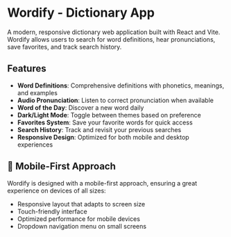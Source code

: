 # Wordify - Dictionary App

A modern, responsive dictionary web application built with React and Vite. Wordify allows users to search for word definitions, hear pronunciations, save favorites, and track search history.
## Features
- **Word Definitions**: Comprehensive definitions with phonetics, meanings, and examples
- **Audio Pronunciation**: Listen to correct pronunciation when available
- **Word of the Day**: Discover a new word daily
- **Dark/Light Mode**: Toggle between themes based on preference
- **Favorites System**: Save your favorite words for quick access
- **Search History**: Track and revisit your previous searches
- **Responsive Design**: Optimized for both mobile and desktop experiences

## 📱 Mobile-First Approach

Wordify is designed with a mobile-first approach, ensuring a great experience on devices of all sizes:

- Responsive layout that adapts to screen size
- Touch-friendly interface
- Optimized performance for mobile devices
- Dropdown navigation menu on small screens

